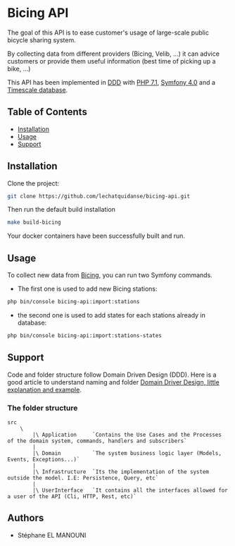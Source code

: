 # Bicing API

The goal of this API is to ease customer's usage of large-scale public bicycle sharing system.

By collecting data from different providers (Bicing, Velib, ...) it can advice customers or provide them useful information (best time of picking up a bike, ...)

This API has been implemented in [DDD][wiki-DDD] with [PHP 7.1][PHP], [Symfony 4.0][symfony] and a [Timescale database][timescale].


## Table of Contents

- [Installation](#installation)
- [Usage](#usage)
- [Support](#support)

## Installation

Clone the project:
```bash
git clone https://github.com/lechatquidanse/bicing-api.git
```

Then run the default build installation

```bash
make build-bicing
```

Your docker containers have been successfully built and run.


## Usage

To collect new data from [Bicing][Bicing], you can run two Symfony commands.

- The first one is used to add new Bicing stations:
```bash
php bin/console bicing-api:import:stations
```

- the second one is used to add states for each stations already in database:
```bash
php bin/console bicing-api:import:stations-states
```


## Support

Code and folder structure follow Domain Driven Design (DDD).
Here is a good article to understand naming and folder [Domain Driver Design, little explanation and example](https://jorgearco.com/ddd-with-symfony/).

### The folder structure

    src
        \
            |\ Application     `Contains the Use Cases and the Processes of the domain system, commands, handlers and subscribers`
            |
            |\ Domain          `The system business logic layer (Models, Events, Exceptions...)`
            |
            |\ Infrastructure  `Its the implementation of the system outside the model. I.E: Persistence, Query, etc`
            |
            |\ UserInterface   `It contains all the interfaces allowed for a user of the API (Cli, HTTP, Rest, etc)`



[wiki-DDD]: https://en.wikipedia.org/wiki/Domain-driven_design
[PHP]: http://php.net/
[symfony]: http://symfony.com/
[timescale]: http://www.timescale.com/
[Bicing]: https://www.bicing.cat/

Authors
-------

* Stéphane EL MANOUNI

